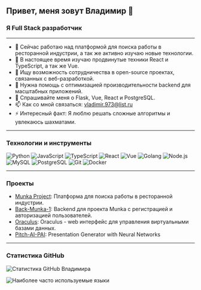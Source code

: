 ## Привет, меня зовут Владимир 👋

### Я Full Stack разработчик

---

- 🔭 Сейчас работаю над платформой для поиска работы в ресторанной индустрии, а так же активно изучаю новые технологии.
- 🌱 В настоящее время изучаю продвинутые техники React и TypeScript, а так же Vue.
- 👯 Ищу возможность сотрудничества в open-source проектах, связанных с веб-разработкой.
- 🤔 Нужна помощь с оптимизацией производительности backend для масштабных приложений.
- 💬 Спрашивайте меня о Flask, Vue, React и PostgreSQL.
- 📫 Как со мной связаться: [vladimir.973@list.ru](mailto:vladimir.973@list.ru)
- ⚡ Интересный факт: Я люблю решать сложные алгоритмы и увлекаюсь шахматами.

---

### Технологии и инструменты

![Python](https://img.shields.io/badge/Python-3670A0?style=for-the-badge&logo=python&logoColor=ffdd54)
![JavaScript](https://img.shields.io/badge/JavaScript-323330?style=for-the-badge&logo=javascript&logoColor=f7df1e)
![TypeScript](https://img.shields.io/badge/TypeScript-007ACC?style=for-the-badge&logo=typescript&logoColor=white)
![React](https://img.shields.io/badge/React-20232A?style=for-the-badge&logo=react&logoColor=61DAFB)
![Vue](https://img.shields.io/badge/Vue-4FC08D?style=for-the-badge&logo=vue-dot-js&logoColor=white)
![Golang](https://img.shields.io/badge/Go-00ADD8?style=for-the-badge&logo=go&logoColor=white)
![Node.js](https://img.shields.io/badge/Node.js-43853D?style=for-the-badge&logo=node-dot-js&logoColor=white)
![MySQL](https://img.shields.io/badge/MySQL-00000F?style=for-the-badge&logo=mysql&logoColor=white)
![PostgreSQL](https://img.shields.io/badge/PostgreSQL-316192?style=for-the-badge&logo=postgresql&logoColor=white)
![Git](https://img.shields.io/badge/Git-F05033?style=for-the-badge&logo=git&logoColor=white)
![Docker](https://img.shields.io/badge/Docker-2496ED?style=for-the-badge&logo=docker&logoColor=white)

---

### Проекты

- [Munka Project](https://github.com/CVladim1r/Front-Munka): Платформа для поиска работы в ресторанной индустрии.
- [Back-Munka-1](https://github.com/CVladim1r/Back-Munka): Backend для проекта Munka с регистрацией и авторизацией пользователей.
- [Oraculus](https://github.com/CVladim1r/orcs_front-Admiral-UIKit-Vladimir): Oraculus - web интерфейс для управления виртуальными базами данных.
- [Pitch-AI-PAI](https://github.com/your-pitcher-inc/Pitch-AI-PAI-): Presentation Generator with Neural Networks


---

### Статистика GitHub

![Статистика GitHub Владимира](https://github-readme-stats.vercel.app/api?username=CVladim1r&show_icons=true&theme=radical)

![Наиболее часто используемые языки](https://github-readme-stats.vercel.app/api/top-langs/?username=CVladim1r&layout=compact&theme=radical)
